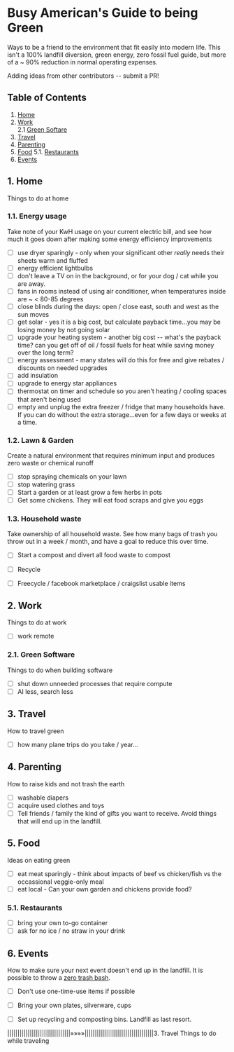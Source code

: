 # Busy American's Guide to being Green

Ways to be a friend to the environment that fit easily into modern life. This isn't a 100% landfill diversion, green energy, zero fossil fuel guide, but more of a ~ 90% reduction in normal operating expenses. 

Adding ideas from other contributors -- submit a PR! 

## Table of Contents

1. [Home](#1)   
2. [Work](#2)   
2.1 [Green Softare](#2.1)
3. [Travel](#3)
4. [Parenting](#4)
5. [Food](#5)
5.1. [Restaurants](#5.1)
7. [Events](#6)


## 1. Home<a id='1'></a>
Things to do at home

### 1.1. Energy usage
Take note of your KwH usage on your current electric bill, and see how much it goes down after making some energy efficiency improvements

- [ ] use dryer sparingly - only when your significant other _really_ needs their sheets warm and fluffed
- [ ] energy efficient lightbulbs
- [ ] don't leave a TV on in the background, or for your dog / cat while you are away.
- [ ] fans in rooms instead of using air conditioner, when temperatures inside are ~ < 80-85 degrees
- [ ] close blinds during the days: open / close east, south and west as the sun moves
- [ ] get solar - yes it is a big cost, but calculate payback time...you may be losing money by not going solar
- [ ] upgrade your heating system - another big cost -- what's the payback time? can you get off of oil / fossil fuels for heat while saving money over the long term?
- [ ] energy assessment - many states will do this for free and give rebates / discounts on needed upgrades
- [ ] add insulation 
- [ ] upgrade to energy star appliances
- [ ] thermostat on timer and schedule so you aren't heating / cooling spaces that aren't being used
- [ ] empty and unplug the extra freezer / fridge that many households have. If you can do without the extra storage...even for a few days or weeks at a time.

### 1.2. Lawn & Garden
Create a natural environment that requires minimum input and produces zero waste or chemical runoff

- [ ] stop spraying chemicals on your lawn
- [ ] stop watering grass
- [ ] Start a garden or at least grow a few herbs in pots
- [ ] Get some chickens. They will eat food scraps and give you eggs

### 1.3. Household waste
Take ownership of all household waste. See how many bags of trash you throw out in a week / month, and have a goal to reduce this over time.

- [ ] Start a compost and divert all food waste to compost
- [ ] Recycle
- [ ] Freecycle / facebook marketplace / craigslist usable items 


## 2. Work<a id='2'></a>

Things to do at work

- [ ] work remote

### 2.1. Green Software<a id='2.1'></a>

Things to do when building software

- [ ] shut down unneeded processes that require compute
- [ ] AI less, search less

## 3. Travel<a id='3'></a>

How to travel green

- [ ] how many plane trips do you take / year...

## 4. Parenting<a id='4'></a>

How to raise kids and not trash the earth

- [ ] washable diapers
- [ ] acquire used clothes and toys
- [ ] Tell friends / family the kind of gifts you want to receive. Avoid things that will end up in the landfill.

## 5. Food<a id='5'></a>

Ideas on eating green

- [ ] eat meat sparingly - think about impacts of beef vs chicken/fish vs the occassional veggie-only meal
- [ ] eat local - Can your own garden and chickens provide food?

### 5.1. Restaurants<a id='5.1'></a>

- [ ] bring your own to-go container
- [ ] ask for no ice / no straw in your drink

## 6. Events<a id='6'></a>

How to make sure your next event doesn't end up in the landfill. It is possible to throw a [zero trash bash](https://www.eventbrite.com/e/15th-zero-trash-birthday-bash-tickets-929684801267).

- [ ] Don't use one-time-use items if possible
- [ ] Bring your own plates, silverware, cups
- [ ] Set up recycling and composting bins. Landfill as last resort.





|||||||||||||||||||||||||||||||»»»»||||||||||||||||||||||||||||||||||3. Travel<a id='3'></a>
Things to do while traveling
